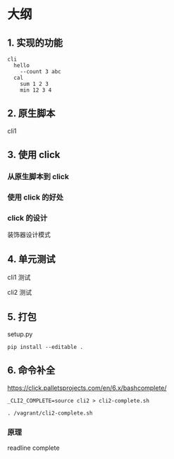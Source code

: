 # 大纲

## 1. 实现的功能

```
cli
  hello
    --count 3 abc
  cal
    sum 1 2 3
    min 12 3 4
```

## 2. 原生脚本

cli1

## 3. 使用 click

### 从原生脚本到 click

### 使用 click 的好处

### click 的设计

装饰器设计模式

## 4. 单元测试

cli1 测试

cli2 测试

## 5. 打包

setup.py

`pip install --editable .`

## 6. 命令补全

https://click.palletsprojects.com/en/6.x/bashcomplete/

`_CLI2_COMPLETE=source cli2 > cli2-complete.sh`

`. /vagrant/cli2-complete.sh`

### 原理

readline complete
